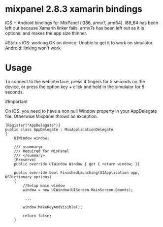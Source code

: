 # mixpanel 2.8.3 xamarin bindings

iOS + Android bindings for MixPanel (i386, armv7, arm64).
i86_64 has been left out because Xamarin linker fails.
armv7s has been left out as it is optional and makes the app size thinner.

#Status
iOS: working OK on device. Unable to get it to work on simulator.
Android: linking won't work

# Usage

To connect to the webinterface, press 4 fingers for 5 seconds on the device, or press the option key + click and hold in the simulator for 5 seconds.

#Important

On iOS: you need to have a non null Window property in your AppDelegate file. Otherwise Mixpanel throws an exception.


    [Register("AppDelegate")]
    public class AppDelegate : MvxApplicationDelegate
    {
        UIWindow window;

        /// <summary>
        /// Required for MixPanel
        /// </summary>
        [Preserve]
        public override UIWindow Window { get { return window; }}

        public override bool FinishedLaunching(UIApplication app, NSDictionary options)
        {
            //Setup main window
            window = new UIWindow(UIScreen.MainScreen.Bounds);

             ...

            window.MakeKeyAndVisible();

            return false;
        }

